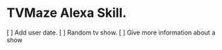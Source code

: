 # TVMaze Alexa Skill.

[ ] Add user date.
[ ] Random tv show.
[ ] Give more information about a show
